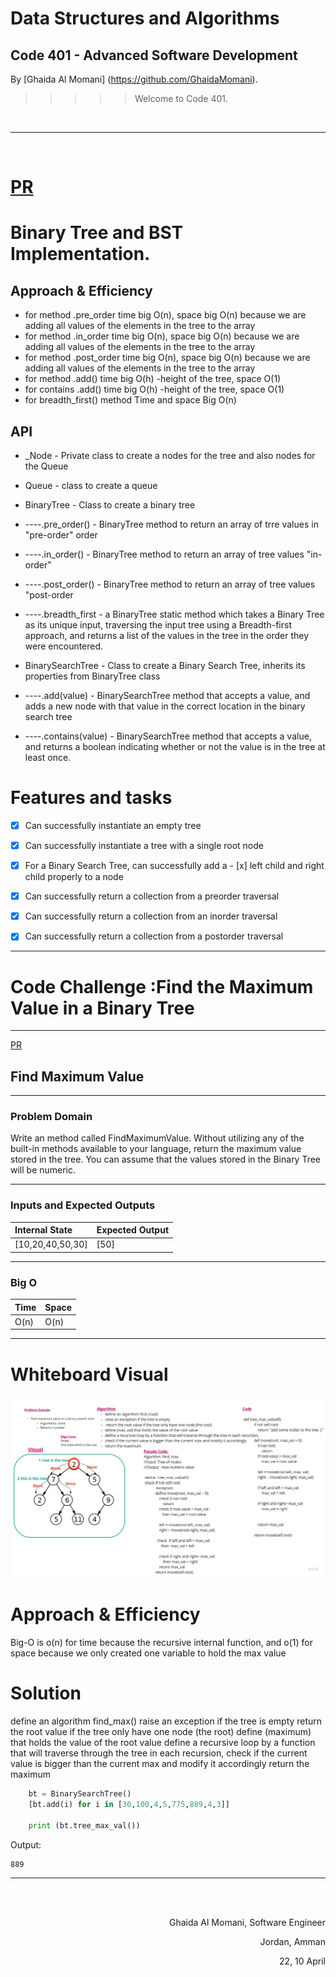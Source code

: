 # Data Structures and Algorithms

## Code 401 - Advanced Software Development
<!-- This is the reading notes repository where I keep my favorite articles with their sources.
       
       Hope you'll benefit from my reads, Enjoy!
-->




By [Ghaida Al Momani] (https://github.com/GhaidaMomani).

>>>>>Welcome to Code 401.
<br/>
<hr/>
<br/>


# [PR](https://github.com/GhaidaMomani/data-structures-and-algorithms/pull/13)


 # Binary Tree and BST Implementation.






## Approach & Efficiency
* for method .pre_order time big O(n), space big O(n) because we are adding all values of the elements in the tree to the array
* for method .in_order time big O(n), space big O(n) because we are adding all values of the elements in the tree to the array
* for method .post_order time big O(n), space big O(n) because we are adding all values of the elements in the tree to the array
* for method .add() time big O(h) -height of the tree, space O(1)
* for contains .add() time big O(h) -height of the tree, space O(1)
* for breadth_first() method Time and space Big O(n)

## API
* _Node - Private class to create a nodes for the tree and also nodes for the Queue
* Queue - class to create a queue

* BinaryTree - Class to create a binary tree
* ----.pre_order() - BinaryTree method to return an array of trre values in "pre-order" order
* ----.in_order() - BinaryTree method to return an array of tree values "in-order"
* ----.post_order() - BinaryTree method to return an array of tree values "post-order
* ----.breadth_first - a BinaryTree static method which takes a Binary Tree as its unique input, traversing the input tree using a Breadth-first approach, and returns a list of the values in the tree in the order they were encountered.

* BinarySearchTree - Class to create a Binary Search Tree, inherits its properties from BinaryTree class
* ----.add(value) - BinarySearchTree method that accepts a value, and adds a new node with that value in the correct location in the binary search tree
* ----.contains(value) - BinarySearchTree method that accepts a value, and returns a boolean indicating whether or not the value is in the tree at least once.



# Features and tasks 

- [x] Can successfully instantiate an empty tree
- [x] Can successfully instantiate a tree with a single root node
- [x] For a Binary Search Tree, can successfully add a - [x] left child and right child properly to a node
- [x] Can successfully return a collection from a preorder traversal
- [x] Can successfully return a collection from an inorder traversal
- [x] Can successfully return a collection from a postorder traversal






--------
# Code Challenge :Find the Maximum Value in a Binary Tree
--------

[PR](https://github.com/GhaidaMomani/data-structures-and-algorithms/pull/14)


## Find Maximum Value

---

### Problem Domain
Write an method called FindMaximumValue. 
Without utilizing any of the built-in methods available to your language, 
return the maximum value stored in the tree. You can assume that the values 
stored in the Binary Tree will be numeric.

---

### Inputs and Expected Outputs

| Internal State | Expected Output |
| :----------- | :----------- | 
| [10,20,40,50,30] |  [50]


---

### Big O

| Time | Space |
| :----------- | :----------- |
| O(n) | O(n) |

---


# Whiteboard Visual

![WhiteBoard](../assets/tree_max_val.jpg)


# Approach & Efficiency

Big-O is o(n) for time because the recursive internal function, and o(1) for space because we only created one variable to hold the max value


# Solution

define an algorithm find_max() raise an exception if the tree is empty return the root value if the tree only have one node (the root) define (maximum) that holds the value of the root value define a recursive loop by a function that will traverse through the tree in each recursion, check if the current value is bigger than the current max and modify it accordingly return the maximum


``` python
    bt = BinarySearchTree()
    [bt.add(i) for i in [30,100,4,5,775,889,4,3]]

    print (bt.tree_max_val())

```

Output:
```
889
```



<hr/>
<br/><br/>

<p align="right">Ghaida Al Momani, Software Engineer</p>
<p align="right">Jordan, Amman</p>
<p align="right">22, 10 April</p>


